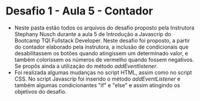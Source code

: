 # Desafio 1 - Aula 5 - Contador

- Neste pasta estão todos os arquivos do desafio proposto pela Instrutora Stephany Nusch durante a aula 5 de Introdução a Javascrip do Bootcamp TQI Fullstack Developer. Neste desafio foi proposto, a partir do contador elaborado pela instrutora, a inclusão de condicionais que desabilitassem os botões quando atingissem um determinado valor, e também colorissem os números de vermelho quando fossem negativos. Se propôs ainda a utilização do método *addEventlistener*.
- Foi realizada algumas mudanças no script HTML, assim como no script CSS. No script Javascrip foi inserido o método *addEventListener* e também algumas condicionantes "if" e "else" e assim atingindo os objetivos do desafio.


